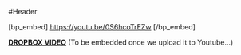 #Header

[bp_embed] https://youtu.be/0S6hcoTrEZw [/bp_embed]

[**DROPBOX VIDEO**](https://www.dropbox.com/s/yeydxbikfq7wf7t/buddyboss-theme-options-header.mp4?raw=1)
(To be embedded once we upload it to Youtube...)